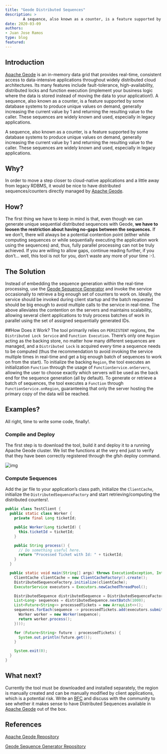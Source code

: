 ```yaml
---
title: "Geode Distributed Sequences"
description: >
        A sequence, also known as a counter, is a feature supported by some database systems to produce unique values on demand, generally increasing the current value by 1 and returning the resulting value to the caller. Instead of embedding the sequence generation within the real-time processing, use the Geode Sequence Generator and invoke the service occasionally to retrieve a big enough set of counters to work on.
date: 2020-03-09
authors: 
- Juan Jose Ramos
type: blog
featured: 
---
```


## Introduction
[Apache Geode](https://geode.apache.org/) is an in-memory data grid that provides real-time, consistent access to data-intensive applications throughout widely distributed cloud architectures. Its many features include fault-tolerance, high-availability, distributed locks and function execution (implement your business logic where the data is stored instead of moving the data to your application!).
A sequence, also known as a counter, is a feature supported by some database systems to produce unique values on demand, generally increasing the current value by 1 and returning the resulting value to the caller. These sequences are widely known and used, especially in legacy applications.

A sequence, also known as a counter, is a feature supported by some database systems to produce unique values on demand, generally increasing the current value by 1 and returning the resulting value to the caller. These sequences are widely known and used, especially in legacy applications.

## Why?
In order to move a step closer to cloud-native applications and a little away from legacy RDBMS, it would be nice to have distributed sequences/counters directly managed by [Apache Geode](https://geode.apache.org/).

## How?
The first thing we have to keep in mind is that, even though we can generate unique sequential distributed sequences with Geode, **we have to loosen the restriction about having no-gaps between the sequences.** If we don’t, there will always be a potential contention point (either while computing sequences or while sequentially executing the application work using the sequences) and, thus, fully parallel processing can not be truly achieved.
If you are willing to allow gaps, continue reading further, if you don’t… well, this tool is not for you, don’t waste any more of your time :-).

## The Solution
Instead of embedding the sequence generation within the real-time processing, use the [Geode Sequence Generator](https://github.com/jujoramos/geode-sequence-generator) and invoke the service occasionally to retrieve a big enough set of counters to work on.
Ideally, the service should be invoked during client startup and the batch requested should be big enough to avoid multiple calls to the service in real-time. The above alleviates the contention on the servers and maintains scalability, allowing several client applications to truly process batches of work in parallel using the set of assigned sequentially generated IDs.

##How Does it Work?
The tool primarily relies on `PERSISTENT` regions, the `Distributed Lock Service` and `Function Execution`.
There’s only one `Region` acting as the backing store, no matter how many different sequences are managed, and a `Distributed Lock` is acquired every time a sequence needs to be computed (thus the recommendation to avoid invoking the service multiple times in real-time and get a big enough batch of sequences to work on from the start).
To initialize the backing `Region`, the tool executes an initialization `Function` through the usage of `FunctionService.onServers`, allowing the user to choose exactly which servers will be used as the back end for the sequence generation (all by default).
To generate or retrieve a batch of sequences, the tool executes a `Function` through `FunctionService.onRegion`, guaranteeing that only the server hosting the primary copy of the data will be reached.

## Examples?
All right, time to write some code, finally!.

### Compile and Deploy
The first step is to download the tool, build it and deploy it to a running Apache Geode cluster. We list the functions at the very end just to verify that they have been correctly registered through the gfsh deploy command.

![img](images/blog/screenshots/geode-distributed-sequences-gfsh-deploy.png)

### Compute Sequences
Add the jar file to your application’s class path, initialize the `ClientCache`, initialize the `DistributedSequenceFactory` and start retrieving/computing the distributed counters!.

```java
public class TestClient {
  public static class Worker {
    private final Long ticketId;

    public Worker(Long ticketId) {
      this.ticketId = ticketId;
    }

    public String process() {
      // Do something useful here.
      return "Processed Ticket with Id: " + ticketId;
    }
  }

  public static void main(String[] args) throws ExecutionException, InterruptedException {
    ClientCache clientCache = new ClientCacheFactory().create();
    DistributedSequenceFactory.initialize(clientCache);
    ExecutorService executors = Executors.newCachedThreadPool();

    DistributedSequence distributedSequence = DistributedSequenceFactory.getSequence("ticketId");
    List<Long> sequences = distributedSequence.nextBatch(1000);
    List<Future<String>> processedTickets = new ArrayList<>();
    sequences.forEach(sequence -> processedTickets.add(executors.submit(() -> {
      Worker worker = new Worker(sequence);
      return worker.process();
    })));

    for (Future<String> future : processedTickets) {
      System.out.println(future.get());
    }

    System.exit(0);
  }
}
```

## What next?
Currently the tool must be downloaded and installed separately, the region is manually created and can be manually modified by client applications, which is a potential risk.
Write an [RFC](https://cwiki.apache.org/confluence/display/GEODE/Lightweight+RFC+Process) and discuss with the community to see whether it makes sense to have Distributed Sequences available in [Apache Geode](https://geode.apache.org/) out of the box.

## References
[Apache Geode Repository](https://github.com/apache/geode)

[Geode Sequence Generator Repository](https://github.com/jujoramos/geode-sequence-generator)

